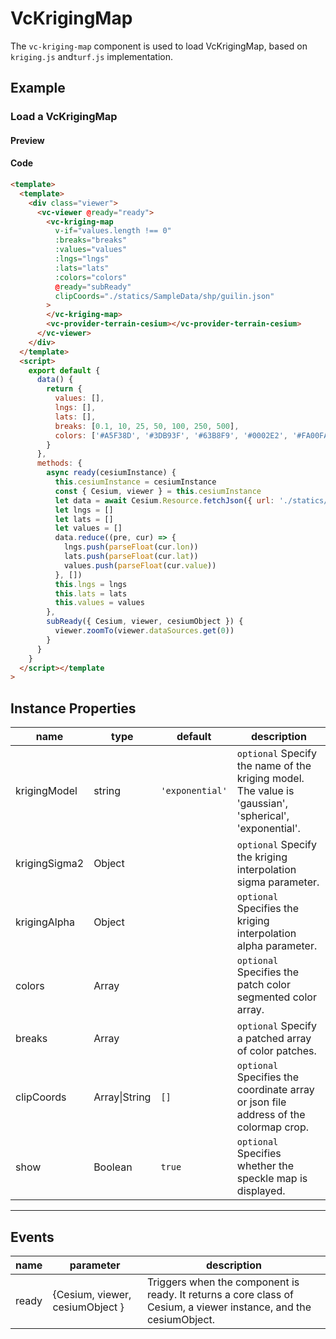 # VcKrigingMap

The `vc-kriging-map` component is used to load VcKrigingMap, based on `kriging.js` and`turf.js` implementation.

## Example

### Load a VcKrigingMap

#### Preview

<doc-preview>
  <template>
    <div class="viewer">
      <vc-viewer @ready="ready">
        <vc-kriging-map v-if="values.length !== 0" :breaks="breaks" :values="values" :lngs="lngs" :lats="lats" :colors="colors" @ready="subReady" clipCoords="./statics/SampleData/shp/guilin.json">
        </vc-kriging-map>
        <vc-provider-terrain-cesium></vc-provider-terrain-cesium>
      </vc-viewer>
    </div>
  </template>
  <script>
    export default {
      data () {
        return {
          values: [],
          lngs: [],
          lats: [],
          breaks: [0.1, 10, 25, 50, 100, 250, 500],
          colors: ["#A5F38D", "#3DB93F", '#63B8F9', "#0002E2", "#FA00FA", "#7F0140"]
        }
      },
      methods: {
        async ready (cesiumInstance) {
          this.cesiumInstance = cesiumInstance
          const {Cesium, viewer} = this.cesiumInstance
          let data = await Cesium.Resource.fetchJson({url: './statics/SampleData/weather/guilin.json'})
          let lngs = []
          let lats = []
          let values = []
          data.reduce((pre, cur) => {
            lngs.push(parseFloat(cur.lon))
            lats.push(parseFloat(cur.lat))
            values.push(parseFloat(cur.value))
          }, [])
          this.lngs = lngs
          this.lats = lats
          this.values = values
        },
        subReady ({ Cesium, viewer, cesiumObject }) {
          viewer.zoomTo(viewer.dataSources.get(0))
        }
      }
    }
  </script>
</doc-preview>

#### Code

```html
<template>
  <template>
    <div class="viewer">
      <vc-viewer @ready="ready">
        <vc-kriging-map
          v-if="values.length !== 0"
          :breaks="breaks"
          :values="values"
          :lngs="lngs"
          :lats="lats"
          :colors="colors"
          @ready="subReady"
          clipCoords="./statics/SampleData/shp/guilin.json"
        >
        </vc-kriging-map>
        <vc-provider-terrain-cesium></vc-provider-terrain-cesium>
      </vc-viewer>
    </div>
  </template>
  <script>
    export default {
      data() {
        return {
          values: [],
          lngs: [],
          lats: [],
          breaks: [0.1, 10, 25, 50, 100, 250, 500],
          colors: ['#A5F38D', '#3DB93F', '#63B8F9', '#0002E2', '#FA00FA', '#7F0140']
        }
      },
      methods: {
        async ready(cesiumInstance) {
          this.cesiumInstance = cesiumInstance
          const { Cesium, viewer } = this.cesiumInstance
          let data = await Cesium.Resource.fetchJson({ url: './statics/SampleData/weather/guilin.json' })
          let lngs = []
          let lats = []
          let values = []
          data.reduce((pre, cur) => {
            lngs.push(parseFloat(cur.lon))
            lats.push(parseFloat(cur.lat))
            values.push(parseFloat(cur.value))
          }, [])
          this.lngs = lngs
          this.lats = lats
          this.values = values
        },
        subReady({ Cesium, viewer, cesiumObject }) {
          viewer.zoomTo(viewer.dataSources.get(0))
        }
      }
    }
  </script></template
>
```

## Instance Properties

| name          | type          | default         | description                                                                                            |
| ------------- | ------------- | --------------- | ------------------------------------------------------------------------------------------------------ |
| krigingModel  | string        | `'exponential'` | `optional` Specify the name of the kriging model. The value is 'gaussian', 'spherical', 'exponential'. |
| krigingSigma2 | Object        |                 | `optional` Specify the kriging interpolation sigma parameter.                                          |
| krigingAlpha  | Object        |                 | `optional` Specifies the kriging interpolation alpha parameter.                                        |
| colors        | Array         |                 | `optional` Specifies the patch color segmented color array.                                            |
| breaks        | Array         |                 | `optional` Specify a patched array of color patches.                                                   |
| clipCoords    | Array\|String | `[]`            | `optional` Specifies the coordinate array or json file address of the colormap crop.                   |
| show          | Boolean       | `true`          | `optional` Specifies whether the speckle map is displayed.                                             |

---

## Events

| name  | parameter                       | description                                                                                                       |
| ----- | ------------------------------- | ----------------------------------------------------------------------------------------------------------------- |
| ready | {Cesium, viewer, cesiumObject } | Triggers when the component is ready. It returns a core class of Cesium, a viewer instance, and the cesiumObject. |
